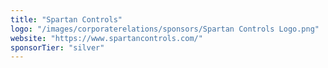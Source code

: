 ```yaml
---
title: "Spartan Controls"
logo: "/images/corporaterelations/sponsors/Spartan Controls Logo.png"
website: "https://www.spartancontrols.com/"
sponsorTier: "silver"
---
```

